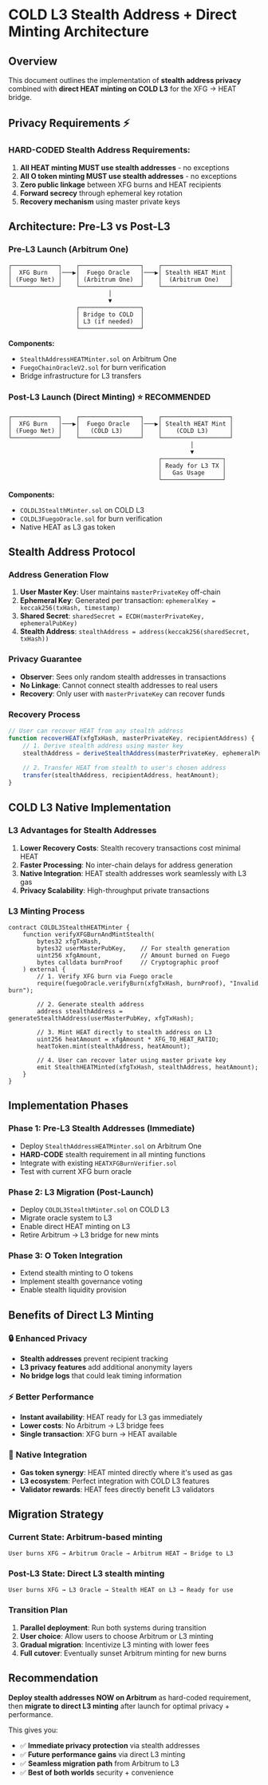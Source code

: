 # COLD L3 Stealth Address + Direct Minting Architecture

## Overview

This document outlines the implementation of **stealth address privacy** combined with **direct HEAT minting on COLD L3** for the XFG → HEAT bridge.

## Privacy Requirements ⚡

### **HARD-CODED Stealth Address Requirements:**
1. **All HEAT minting MUST use stealth addresses** - no exceptions
2. **All O token minting MUST use stealth addresses** - no exceptions  
3. **Zero public linkage** between XFG burns and HEAT recipients
4. **Forward secrecy** through ephemeral key rotation
5. **Recovery mechanism** using master private keys

## Architecture: Pre-L3 vs Post-L3

### **Pre-L3 Launch (Arbitrum One)**
```
┌─────────────┐    ┌─────────────────┐    ┌───────────────────┐
│  XFG Burn   │───▶│  Fuego Oracle   │───▶│ Stealth HEAT Mint │
│ (Fuego Net) │    │ (Arbitrum One)  │    │  (Arbitrum One)   │
└─────────────┘    └─────────────────┘    └───────────────────┘
                            │
                            ▼
                   ┌─────────────────┐
                   │ Bridge to COLD  │
                   │ L3 (if needed)  │
                   └─────────────────┘
```

**Components:**
- `StealthAddressHEATMinter.sol` on Arbitrum One
- `FuegoChainOracleV2.sol` for burn verification
- Bridge infrastructure for L3 transfers

### **Post-L3 Launch (Direct Minting)** ⭐ **RECOMMENDED**
```
┌─────────────┐    ┌─────────────────┐    ┌───────────────────┐
│  XFG Burn   │───▶│  Fuego Oracle   │───▶│ Stealth HEAT Mint │
│ (Fuego Net) │    │   (COLD L3)     │    │    (COLD L3)      │
└─────────────┘    └─────────────────┘    └───────────────────┘
                                                   │
                                                   ▼
                                          ┌─────────────────┐
                                          │ Ready for L3 TX │
                                          │   Gas Usage     │
                                          └─────────────────┘
```

**Components:**
- `COLDL3StealthMinter.sol` on COLD L3
- `COLDL3FuegoOracle.sol` for burn verification
- Native HEAT as L3 gas token

## Stealth Address Protocol

### **Address Generation Flow**
1. **User Master Key**: User maintains `masterPrivateKey` off-chain
2. **Ephemeral Key**: Generated per transaction: `ephemeralKey = keccak256(txHash, timestamp)`
3. **Shared Secret**: `sharedSecret = ECDH(masterPrivateKey, ephemeralPubKey)`
4. **Stealth Address**: `stealthAddress = address(keccak256(sharedSecret, txHash))`

### **Privacy Guarantee**
- **Observer**: Sees only random stealth addresses in transactions
- **No Linkage**: Cannot connect stealth addresses to real users
- **Recovery**: Only user with `masterPrivateKey` can recover funds

### **Recovery Process**
```javascript
// User can recover HEAT from any stealth address
function recoverHEAT(xfgTxHash, masterPrivateKey, recipientAddress) {
    // 1. Derive stealth address using master key
    stealthAddress = deriveStealthAddress(masterPrivateKey, ephemeralPubKey, xfgTxHash);
    
    // 2. Transfer HEAT from stealth to user's chosen address
    transfer(stealthAddress, recipientAddress, heatAmount);
}
```

## COLD L3 Native Implementation

### **L3 Advantages for Stealth Addresses**
1. **Lower Recovery Costs**: Stealth recovery transactions cost minimal HEAT
2. **Faster Processing**: No inter-chain delays for address generation
3. **Native Integration**: HEAT stealth addresses work seamlessly with L3 gas
4. **Privacy Scalability**: High-throughput private transactions

### **L3 Minting Process**
```solidity
contract COLDL3StealthHEATMinter {
    function verifyXFGBurnAndMintStealth(
        bytes32 xfgTxHash,
        bytes32 userMasterPubKey,    // For stealth generation
        uint256 xfgAmount,           // Amount burned on Fuego
        bytes calldata burnProof     // Cryptographic proof
    ) external {
        // 1. Verify XFG burn via Fuego oracle
        require(fuegoOracle.verifyBurn(xfgTxHash, burnProof), "Invalid burn");
        
        // 2. Generate stealth address
        address stealthAddress = generateStealthAddress(userMasterPubKey, xfgTxHash);
        
        // 3. Mint HEAT directly to stealth address on L3
        uint256 heatAmount = xfgAmount * XFG_TO_HEAT_RATIO;
        heatToken.mint(stealthAddress, heatAmount);
        
        // 4. User can recover later using master private key
        emit StealthHEATMinted(xfgTxHash, stealthAddress, heatAmount);
    }
}
```

## Implementation Phases

### **Phase 1: Pre-L3 Stealth Addresses (Immediate)**
- Deploy `StealthAddressHEATMinter.sol` on Arbitrum One
- **HARD-CODE** stealth requirement in all minting functions
- Integrate with existing `HEATXFGBurnVerifier.sol`
- Test with current XFG burn oracle

### **Phase 2: L3 Migration (Post-Launch)**
- Deploy `COLDL3StealthMinter.sol` on COLD L3
- Migrate oracle system to L3
- Enable direct HEAT minting on L3
- Retire Arbitrum → L3 bridge for new mints

### **Phase 3: O Token Integration**
- Extend stealth minting to O tokens
- Implement stealth governance voting
- Enable stealth liquidity provision

## Benefits of Direct L3 Minting

### 🔒 **Enhanced Privacy**
- **Stealth addresses** prevent recipient tracking
- **L3 privacy features** add additional anonymity layers
- **No bridge logs** that could leak timing information

### ⚡ **Better Performance**
- **Instant availability**: HEAT ready for L3 gas immediately
- **Lower costs**: No Arbitrum → L3 bridge fees
- **Single transaction**: XFG burn → HEAT available

### 🎯 **Native Integration**
- **Gas token synergy**: HEAT minted directly where it's used as gas
- **L3 ecosystem**: Perfect integration with COLD L3 features
- **Validator rewards**: HEAT fees directly benefit L3 validators

## Migration Strategy

### **Current State**: Arbitrum-based minting
```
User burns XFG → Arbitrum Oracle → Arbitrum HEAT → Bridge to L3
```

### **Post-L3 State**: Direct L3 stealth minting
```
User burns XFG → L3 Oracle → Stealth HEAT on L3 → Ready for use
```

### **Transition Plan**
1. **Parallel deployment**: Run both systems during transition
2. **User choice**: Allow users to choose Arbitrum or L3 minting
3. **Gradual migration**: Incentivize L3 minting with lower fees
4. **Full cutover**: Eventually sunset Arbitrum minting for new burns

## Recommendation

**Deploy stealth addresses NOW on Arbitrum** as hard-coded requirement, then **migrate to direct L3 minting** after launch for optimal privacy + performance.

This gives you:
- ✅ **Immediate privacy protection** via stealth addresses
- ✅ **Future performance gains** via direct L3 minting  
- ✅ **Seamless migration path** from Arbitrum to L3
- ✅ **Best of both worlds** security + convenience 